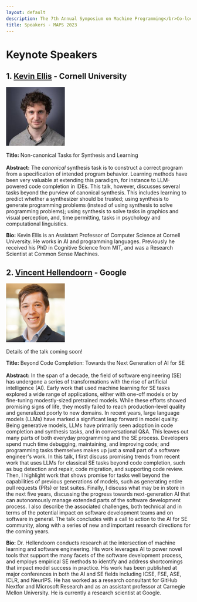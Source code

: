 ```yaml
---
layout: default
description: The 7th Annual Symposium on Machine Programming</br>Co-located with ESEC/FSE 2023</br>December 3, 2023 - San Francisco, CA, USA</br>
title: Speakers - MAPS 2023
---
```


<style type="text/css" media="screen">
img {
/*  display: block;
  float: none;
  margin-left: auto;
  margin-right: auto;*/
  height: 160px;
}

td {border: none !important; cellspacing: 0; cellpadding: 0;}
tr {height: 0;}

</style>

# Keynote Speakers

## 1. [Kevin Ellis](https://www.cs.cornell.edu/~ellisk/) - Cornell University

![Kevin Ellis](/profile_photos/Kevin_ellis_profile.jpeg)

<b>Title:</b> Non-canonical Tasks for Synthesis and Learning
<br><br>
<b>Abstract:</b> The *canonical* synthesis task is to construct a correct program from a specification of intended program behavior. Learning methods have been very valuable at extending this paradigm, for instance to LLM-powered code completion in IDEs. This talk, however, discusses several tasks beyond the purview of canonical synthesis. This includes learning to predict whether a synthesizer should be trusted; using synthesis to generate programming problems (instead of using synthesis to solve programming problems); using synthesis to solve tasks in graphics and visual perception, and, time permitting, tasks in psychology and computational linguistics.

<b>Bio:</b> Kevin Ellis is an Assistant Professor of Computer Science at Cornell University. He works in AI and programming languages. Previously he received his PhD in Cognitive Science from MIT, and was a Research Scientist at Common Sense Machines.

## 2. [Vincent Hellendoorn](https://vhellendoorn.github.io/) - Google

![Vincent Hellendoorn](/profile_photos/vincent_hellendoorn.jpg)

Details of the talk coming soon!

<b>Title:</b> Beyond Code Completion: Towards the Next Generation of AI for SE
<br><br>
<b>Abstract:</b> In the span of a decade, the field of software engineering (SE) has undergone a series of transformations with the rise of artificial intelligence (AI). Early work that used machine learning for SE tasks explored a wide range of applications, either with one-off models or by fine-tuning modestly-sized pretrained models. While these efforts showed promising signs of life, they mostly failed to reach production-level quality and generalized poorly to new domains. In recent years, large language models (LLMs) have marked a significant leap forward in model quality. Being generative models, LLMs have primarily seen adoption in code completion and synthesis tasks, and in conversational Q&A. This leaves out many parts of both everyday programming and the SE process. Developers spend much time debugging, maintaining, and improving code; and programming tasks themselves makes up just a small part of a software engineer's work. In this talk, I first discuss promising trends from recent work that uses LLMs for classical SE tasks beyond code completion, such as bug detection and repair, code migration, and supporting code review. Then, I highlight work that shows promise for tasks well beyond the capabilities of previous generations of models, such as generating entire pull requests (PRs) or test suites. Finally, I discuss what may be in store in the next five years, discussing the progress towards next-generation AI that can autonomously manage extended parts of the software development process. I also describe the associated challenges, both technical and in terms of the potential impact on software development teams and on software in general. The talk concludes with a call to action to the AI for SE community, along with a series of new and important research directions for the coming years.

<b>Bio:</b> Dr. Hellendoorn conducts research at the intersection of machine learning and software engineering. His work leverages AI to power novel tools that support the many facets of the software development process, and employs empirical SE methods to identify and address shortcomings that impact model success in practice. His work has been published at major conferences in both the AI and SE fields including ICSE, FSE, ASE, ICLR, and NeurIPS. He has worked as a research consultant for GitHub Nextfor and Microsoft Research and as an assistant professor at Carnegie Mellon University. He is currently a research scientist at Google.
